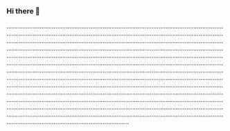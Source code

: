 ### Hi there 👋

..................................................................................................................................................................................................................................................................................................................................................................................................................................................................................................................................................................................................................................................................................................................................................................................................................................................................................................................................................................................................................................................................................................................................................................................................................................................................................................................................................................................................................................................................................................................................................................................................................................................................................................................................................